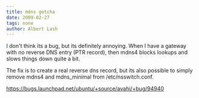 ```yaml
---
title: mdns gotcha 
date: 2009-02-27
tags: none
author: Albert Lash
---
```

I don't think its a bug, but its definitely annoying. When I have a gateway with no reverse DNS entry (PTR record), then mdns4 blocks lookups and slows things down quite a bit.

The fix is to create a real reverse dns record, but its also possible to simply remove mdns4 and mdns_minimal from /etc/nsswitch.conf.

<a href="https://bugs.launchpad.net/ubuntu/+source/avahi/+bug/94940 ">https://bugs.launchpad.net/ubuntu/+source/avahi/+bug/94940 </a>

